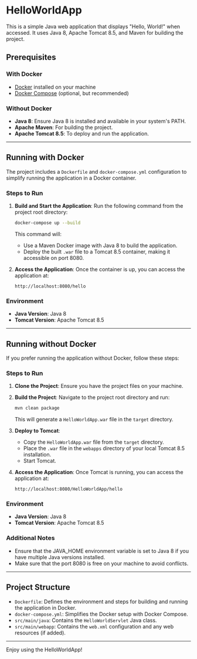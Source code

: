 # HelloWorldApp

This is a simple Java web application that displays "Hello, World!" when accessed. It uses Java 8, Apache Tomcat 8.5, and Maven for building the project.

## Prerequisites

### With Docker

- [Docker](https://www.docker.com/) installed on your machine
- [Docker Compose](https://docs.docker.com/compose/) (optional, but recommended)

### Without Docker

- **Java 8**: Ensure Java 8 is installed and available in your system's PATH.
- **Apache Maven**: For building the project.
- **Apache Tomcat 8.5**: To deploy and run the application.

---

## Running with Docker

The project includes a `Dockerfile` and `docker-compose.yml` configuration to simplify running the application in a Docker container.

### Steps to Run

1. **Build and Start the Application**:
   Run the following command from the project root directory:

   ```bash
   docker-compose up --build
   ```

   This command will:

   - Use a Maven Docker image with Java 8 to build the application.
   - Deploy the built `.war` file to a Tomcat 8.5 container, making it accessible on port 8080.

2. **Access the Application**:
   Once the container is up, you can access the application at:
   ```
   http://localhost:8080/hello
   ```

### Environment

- **Java Version**: Java 8
- **Tomcat Version**: Apache Tomcat 8.5

---

## Running without Docker

If you prefer running the application without Docker, follow these steps:

### Steps to Run

1. **Clone the Project**:
   Ensure you have the project files on your machine.

2. **Build the Project**:
   Navigate to the project root directory and run:

   ```bash
   mvn clean package
   ```

   This will generate a `HelloWorldApp.war` file in the `target` directory.

3. **Deploy to Tomcat**:

   - Copy the `HelloWorldApp.war` file from the `target` directory.
   - Place the `.war` file in the `webapps` directory of your local Tomcat 8.5 installation.
   - Start Tomcat.

4. **Access the Application**:
   Once Tomcat is running, you can access the application at:
   ```
   http://localhost:8080/HelloWorldApp/hello
   ```

### Environment

- **Java Version**: Java 8
- **Tomcat Version**: Apache Tomcat 8.5

### Additional Notes

- Ensure that the JAVA_HOME environment variable is set to Java 8 if you have multiple Java versions installed.
- Make sure that the port 8080 is free on your machine to avoid conflicts.

---

## Project Structure

- `Dockerfile`: Defines the environment and steps for building and running the application in Docker.
- `docker-compose.yml`: Simplifies the Docker setup with Docker Compose.
- `src/main/java`: Contains the `HelloWorldServlet` Java class.
- `src/main/webapp`: Contains the `web.xml` configuration and any web resources (if added).

---

Enjoy using the HelloWorldApp!
